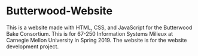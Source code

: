 # Butterwood-Website
This is a website made with HTML, CSS, and JavaScript for the Butterwood Bake Consortium. This is for 67-250 Information Systems Milieux at Carnegie Mellon University in Spring 2019. The website is for the website development project.
